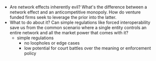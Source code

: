 - Are network effects inherently evil? What's the difference between a network effect and an anticompetitive monopoly. How do venture funded firms seek to leverage the prior into the latter. 
- What to do about it? Can simple regulations like forced interoperability save us from the common scenario where a single entity controls an entire network and all the market power that comes with it?
  - simple regulations
    - no loopholes or edge cases
    - low potential for court battles over the meaning or enforcement policy